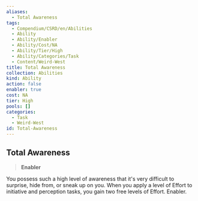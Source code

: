```yaml
---
aliases:
  - Total Awareness
tags:
  - Compendium/CSRD/en/Abilities
  - Ability
  - Ability/Enabler
  - Ability/Cost/NA
  - Ability/Tier/High
  - Ability/Categories/Task
  - Content/Weird-West
title: Total Awareness
collection: Abilities
kind: Ability
action: false
enabler: true
cost: NA
tier: High
pools: []
categories:
  - Task
  - Weird-West
id: Total-Awareness
---
```

## Total Awareness    
>**Enabler**  
    
You possess such a high level of awareness that it's very difficult to surprise, hide from, or sneak up on you. When you apply a level of Effort to initiative and perception tasks, you gain two free levels of Effort. Enabler.
